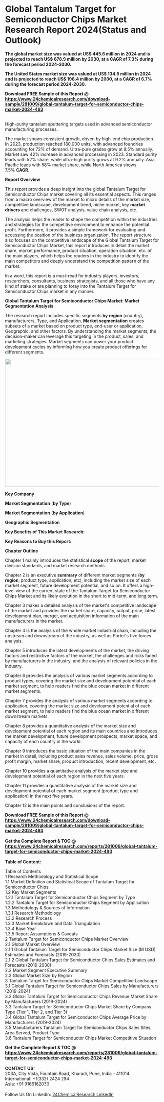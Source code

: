 <h1>Global Tantalum Target for Semiconductor Chips Market Research Report 2024(Status and Outlook)</h1><p><strong>The global market size was valued at US$ 445.6 million in 2024 and is projected to reach US$ 678.9 million by 2030, at a CAGR of 7.3% during the forecast period 2024-2030.</strong></p><p>
</p><p><strong>The United States market size was valued at US$ 134.5 million in 2024 and is projected to reach US$ 198.4 million by 2030, at a CAGR of 6.7% during the forecast period 2024-2030.</strong></p><div><b>Download FREE Sample of this Report @ 
            <a href="https://www.24chemicalresearch.com/download-sample/281009/global-tantalum-target-for-semiconductor-chips-market-2024-493">
            https://www.24chemicalresearch.com/download-sample/281009/global-tantalum-target-for-semiconductor-chips-market-2024-493</a></b></div><br><p>
</p><p>High-purity tantalum sputtering targets used in advanced semiconductor manufacturing processes.</p><p>
</p><p>The market shows consistent growth, driven by high-end chip production. In 2023, production reached 180,000 units, with advanced foundries accounting for 72% of demand. Ultra-pure grades grow at 8.5% annually. Market saw 42% increase in advanced processing in 2023. Standard purity leads with 52% share, while ultra-high purity grows at 9.2% annually. Asia Pacific leads with 58% market share, while North America shows 7.5% <strong>CAGR</strong>.</p><p>
</p><p><strong>Report Overview</strong></p><p>
</p><p></p><p>
</p><p>This report provides a deep insight into the global Tantalum Target for Semiconductor Chips market covering all its essential aspects. This ranges from a macro overview of the market to micro details of the market size, competitive landscape, development trend, niche market, key <strong>market drivers</strong> and challenges, SWOT analysis, value chain analysis, etc.</p><p>
</p><p>The analysis helps the reader to shape the competition within the industries and strategies for the competitive environment to enhance the potential profit. Furthermore, it provides a simple framework for evaluating and accessing the position of the business organization. The report structure also focuses on the competitive landscape of the Global Tantalum Target for Semiconductor Chips Market, this report introduces in detail the market share, market performance, product situation, operation situation, etc. of the main players, which helps the readers in the industry to identify the main competitors and deeply understand the competition pattern of the market.</p><p>
</p><p>In a word, this report is a must-read for industry players, investors, researchers, consultants, business strategists, and all those who have any kind of stake or are planning to foray into the Tantalum Target for Semiconductor Chips market in any manner.</p><p>
</p><p><strong>Global Tantalum Target for Semiconductor Chips Market: Market Segmentation Analysis</strong></p><p>
</p><p>The research report includes specific segments <strong>by region</strong> (country), manufacturers, Type, and Application. <strong>Market segmentation</strong> creates subsets of a market based on product type, end-user or application, Geographic, and other factors. By understanding the market segments, the decision-maker can leverage this targeting in the product, sales, and marketing strategies. Market segments can power your product development cycles by informing how you create product offerings for different segments.</p><p>
</p><p><img alt="" src="https://24chemicalresearch.com/assets/report-images/GlobalTantalumTargetforSemiconductorChipsMarket.png" style="height:418px; width:731px"></p><p>
</p><p><strong>Key Company</strong></p><p>
</p><p>
</p><p><strong>Market Segmentation</strong> (<strong>by Type</strong>)</p><p>
</p><p>
</p><p><strong>Market Segmentation</strong> (<strong>by Application</strong>)</p><p>
</p><p>
</p><p><strong>Geographic Segmentation</strong></p><p>
</p><p>
</p><p><strong>Key Benefits of This Market Research:</strong></p><p>
</p><p>
</p><p><strong>Key Reasons to Buy this Report:</strong></p><p>
</p><p>
</p><p><strong>Chapter Outline</strong></p><p>
</p><p>Chapter 1 mainly introduces the statistical <strong>scope</strong> of the report, market division standards, and market research methods.</p><p>
</p><p>Chapter 2 is an executive <strong>summary</strong> of different market segments (<strong>by region</strong>, product type, application, etc), including the market size of each market segment, future development potential, and so on. It offers a high-level view of the current state of the Tantalum Target for Semiconductor Chips Market and its likely evolution in the short to mid-term, and long term.</p><p>
</p><p>Chapter 3 makes a detailed analysis of the market's competitive landscape of the market and provides the market share, capacity, output, price, latest development plan, merger, and acquisition information of the main manufacturers in the market.</p><p>
</p><p>Chapter 4 is the analysis of the whole market industrial chain, including the upstream and downstream of the industry, as well as Porter's five forces analysis.</p><p>
</p><p>Chapter 5 introduces the latest developments of the market, the driving factors and restrictive factors of the market, the challenges and risks faced by manufacturers in the industry, and the analysis of relevant policies in the industry.</p><p>
</p><p>Chapter 6 provides the analysis of various market segments according to product types, covering the market size and development potential of each market segment, to help readers find the blue ocean market in different market segments.</p><p>
</p><p>Chapter 7 provides the analysis of various market segments according to application, covering the market size and development potential of each market segment, to help readers find the blue ocean market in different downstream markets.</p><p>
</p><p>Chapter 8 provides a quantitative analysis of the market size and development potential of each region and its main countries and introduces the market development, future development prospects, market space, and capacity of each country in the world.</p><p>
</p><p>Chapter 9 introduces the basic situation of the main companies in the market in detail, including product sales revenue, sales volume, price, gross profit margin, market share, product introduction, recent development, etc.</p><p>
</p><p>Chapter 10 provides a quantitative analysis of the market size and development potential of each region in the next five years.</p><p>
</p><p>Chapter 11 provides a quantitative analysis of the market size and development potential of each market segment (product type and application) in the next five years.</p><p>
</p><p>Chapter 12 is the main points and conclusions of the report.</p><div><b>Download FREE Sample of this Report @ 
            <a href="https://www.24chemicalresearch.com/download-sample/281009/global-tantalum-target-for-semiconductor-chips-market-2024-493">
            https://www.24chemicalresearch.com/download-sample/281009/global-tantalum-target-for-semiconductor-chips-market-2024-493</a></b></div><br><div><b>Get the Complete Report & TOC @ 
            <a href="https://www.24chemicalresearch.com/reports/281009/global-tantalum-target-for-semiconductor-chips-market-2024-493">
            https://www.24chemicalresearch.com/reports/281009/global-tantalum-target-for-semiconductor-chips-market-2024-493</a></b></div><br>
            <b>Table of Content:</b><p>Table of Contents<br />
 1 Research Methodology and Statistical Scope<br />
 1.1 Market Definition and Statistical Scope of Tantalum Target for Semiconductor Chips<br />
 1.2 Key Market Segments<br />
 1.2.1 Tantalum Target for Semiconductor Chips Segment by Type<br />
 1.2.2 Tantalum Target for Semiconductor Chips Segment by Application<br />
 1.3 Methodology & Sources of Information<br />
 1.3.1 Research Methodology<br />
 1.3.2 Research Process<br />
 1.3.3 Market Breakdown and Data Triangulation<br />
 1.3.4 Base Year<br />
 1.3.5 Report Assumptions & Caveats<br />
 2 Tantalum Target for Semiconductor Chips Market Overview<br />
 2.1 Global Market Overview<br />
 2.1.1 Global Tantalum Target for Semiconductor Chips Market Size (M USD) Estimates and Forecasts (2019-2030)<br />
 2.1.2 Global Tantalum Target for Semiconductor Chips Sales Estimates and Forecasts (2019-2030)<br />
 2.2 Market Segment Executive Summary<br />
 2.3 Global Market Size by Region<br />
 3 Tantalum Target for Semiconductor Chips Market Competitive Landscape<br />
 3.1 Global Tantalum Target for Semiconductor Chips Sales by Manufacturers (2019-2024)<br />
 3.2 Global Tantalum Target for Semiconductor Chips Revenue Market Share by Manufacturers (2019-2024)<br />
 3.3 Tantalum Target for Semiconductor Chips Market Share by Company Type (Tier 1, Tier 2, and Tier 3)<br />
 3.4 Global Tantalum Target for Semiconductor Chips Average Price by Manufacturers (2019-2024)<br />
 3.5 Manufacturers Tantalum Target for Semiconductor Chips Sales Sites, Area Served, Product Type<br />
 3.6 Tantalum Target for Semiconductor Chips Market Competitive Situation </p><div><b>Get the Complete Report & TOC @ 
            <a href="https://www.24chemicalresearch.com/reports/281009/global-tantalum-target-for-semiconductor-chips-market-2024-493">
            https://www.24chemicalresearch.com/reports/281009/global-tantalum-target-for-semiconductor-chips-market-2024-493</a></b></div><br><b>CONTACT US:</b><br>
            203A, City Vista, Fountain Road, Kharadi, Pune, India - 411014<br>
            International: +1(332) 2424 294<br>
            Asia: +91 9169162030 <br><br>
            Follow Us On LinkedIn: <a href="https://www.linkedin.com/company/24chemicalresearch/">24ChemicalResearch LinkedIn</a>